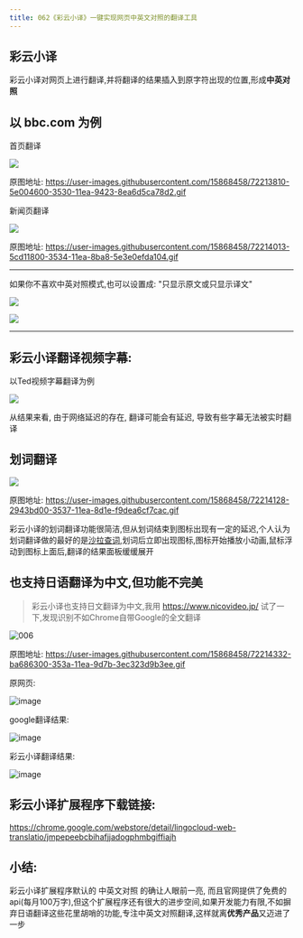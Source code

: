 ```yaml
---
title: 062《彩云小译》一键实现网页中英文对照的翻译工具
---
```

## 彩云小译

彩云小译对网页上进行翻译,并将翻译的结果插入到原字符出现的位置,形成**中英对照**

## 以 bbc.com 为例

首页翻译

![](https://www.v2fy.com/asset/062_caiyun/72213783-fc3fdc00-352f-11ea-9bed-426ef19868b8.gif)


原图地址: https://user-images.githubusercontent.com/15868458/72213810-5e004600-3530-11ea-9423-8ea6d5ca78d2.gif


新闻页翻译


![](https://www.v2fy.com/asset/062_caiyun/72214012-5cd11800-3534-11ea-81c4-d32e2cbf1915.gif)


原图地址: https://user-images.githubusercontent.com/15868458/72214013-5cd11800-3534-11ea-8ba8-5e3e0efda104.gif

---


如果你不喜欢中英对照模式,也可以设置成: "只显示原文或只显示译文"

![](https://www.v2fy.com/asset/062_caiyun/72213939-a587d180-3532-11ea-80ef-0d76530d8c67.png)

![](https://www.v2fy.com/asset/062_caiyun/72213934-6fe2e880-3532-11ea-8b21-31c8be7017b0.png)


---


## 彩云小译翻译视频字幕:


以Ted视频字幕翻译为例


![](https://www.v2fy.com/asset/062_caiyun/72214103-4a57de00-3536-11ea-8259-5e32a1f98005.gif)


从结果来看, 由于网络延迟的存在, 翻译可能会有延迟, 导致有些字幕无法被实时翻译



## 划词翻译

![](https://www.v2fy.com/asset/062_caiyun/72214129-29dc5380-3537-11ea-9857-e5e32ee23ce9.gif)

原图地址: https://user-images.githubusercontent.com/15868458/72214128-2943bd00-3537-11ea-8d1e-f9dea6cf7cac.gif

彩云小译的划词翻译功能很简洁,但从划词结束到图标出现有一定的延迟,个人认为划词翻译做的最好的是[沙拉查词](https://www.v2fy.com/p/037_saladict/),划词后立即出现图标,图标开始播放小动画,鼠标浮动到图标上面后,翻译的结果面板缓缓展开

## 也支持日语翻译为中文,但功能不完美

> 彩云小译也支持日文翻译为中文,我用 https://www.nicovideo.jp/ 试了一下,发现识别不如Chrome自带Google的全文翻译

![006](https://www.v2fy.com/asset/062_caiyun/72214333-ba686300-353a-11ea-8275-a218bb4fa669.gif)


原图地址: https://user-images.githubusercontent.com/15868458/72214332-ba686300-353a-11ea-9d7b-3ec323d9b3ee.gif

原网页:



![image](https://www.v2fy.com/asset/062_caiyun/72214250-2c3fad00-3539-11ea-8c87-b73bba828fba.png)


google翻译结果:

![image](https://www.v2fy.com/asset/062_caiyun/72214236-f3073d00-3538-11ea-997c-2c0c6a6e02b5.png)


彩云小译翻译结果:

![image](https://www.v2fy.com/asset/062_caiyun/72214243-0f0ade80-3539-11ea-824d-2e62eea2754a.png)


## 彩云小译扩展程序下载链接:

https://chrome.google.com/webstore/detail/lingocloud-web-translatio/jmpepeebcbihafjjadogphmbgiffiajh

## 小结:


彩云小译扩展程序默认的 中英文对照 的确让人眼前一亮, 而且官网提供了免费的api(每月100万字),但这个扩展程序还有很大的进步空间,如果开发能力有限,不如摒弃日语翻译这些花里胡哨的功能,专注中英文对照翻译,这样就离**优秀产品**又迈进了一步
